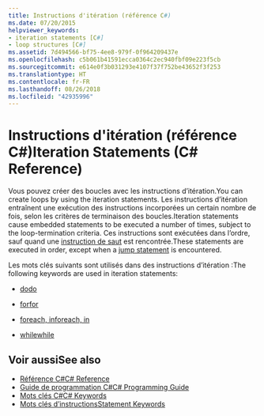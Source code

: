 ```yaml
---
title: Instructions d'itération (référence C#)
ms.date: 07/20/2015
helpviewer_keywords:
- iteration statements [C#]
- loop structures [C#]
ms.assetid: 7d494566-bf75-4ee8-979f-0f964209437e
ms.openlocfilehash: c5b061b41591ecca0364c2ec940fbf09e223f5cb
ms.sourcegitcommit: e614e0f3b031293e4107f37f752be43652f3f253
ms.translationtype: HT
ms.contentlocale: fr-FR
ms.lasthandoff: 08/26/2018
ms.locfileid: "42935996"
---
```

# <a name="iteration-statements-c-reference"></a><span data-ttu-id="0a4dc-102">Instructions d'itération (référence C#)</span><span class="sxs-lookup"><span data-stu-id="0a4dc-102">Iteration Statements (C# Reference)</span></span>

<span data-ttu-id="0a4dc-103">Vous pouvez créer des boucles avec les instructions d’itération.</span><span class="sxs-lookup"><span data-stu-id="0a4dc-103">You can create loops by using the iteration statements.</span></span> <span data-ttu-id="0a4dc-104">Les instructions d’itération entraînent une exécution des instructions incorporées un certain nombre de fois, selon les critères de terminaison des boucles.</span><span class="sxs-lookup"><span data-stu-id="0a4dc-104">Iteration statements cause embedded statements to be executed a number of times, subject to the loop-termination criteria.</span></span> <span data-ttu-id="0a4dc-105">Ces instructions sont exécutées dans l’ordre, sauf quand une [instruction de saut](jump-statements.md) est rencontrée.</span><span class="sxs-lookup"><span data-stu-id="0a4dc-105">These statements are executed in order, except when a [jump statement](jump-statements.md) is encountered.</span></span>

<span data-ttu-id="0a4dc-106">Les mots clés suivants sont utilisés dans des instructions d’itération :</span><span class="sxs-lookup"><span data-stu-id="0a4dc-106">The following keywords are used in iteration statements:</span></span>

- [<span data-ttu-id="0a4dc-107">do</span><span class="sxs-lookup"><span data-stu-id="0a4dc-107">do</span></span>](do.md)

- [<span data-ttu-id="0a4dc-108">for</span><span class="sxs-lookup"><span data-stu-id="0a4dc-108">for</span></span>](for.md)

- [<span data-ttu-id="0a4dc-109">foreach, in</span><span class="sxs-lookup"><span data-stu-id="0a4dc-109">foreach, in</span></span>](foreach-in.md)

- [<span data-ttu-id="0a4dc-110">while</span><span class="sxs-lookup"><span data-stu-id="0a4dc-110">while</span></span>](while.md)

## <a name="see-also"></a><span data-ttu-id="0a4dc-111">Voir aussi</span><span class="sxs-lookup"><span data-stu-id="0a4dc-111">See also</span></span>

- [<span data-ttu-id="0a4dc-112">Référence C#</span><span class="sxs-lookup"><span data-stu-id="0a4dc-112">C# Reference</span></span>](../index.md)  
- [<span data-ttu-id="0a4dc-113">Guide de programmation C#</span><span class="sxs-lookup"><span data-stu-id="0a4dc-113">C# Programming Guide</span></span>](../../programming-guide/index.md)  
- [<span data-ttu-id="0a4dc-114">Mots clés C#</span><span class="sxs-lookup"><span data-stu-id="0a4dc-114">C# Keywords</span></span>](index.md)  
- [<span data-ttu-id="0a4dc-115">Mots clés d’instructions</span><span class="sxs-lookup"><span data-stu-id="0a4dc-115">Statement Keywords</span></span>](statement-keywords.md)
